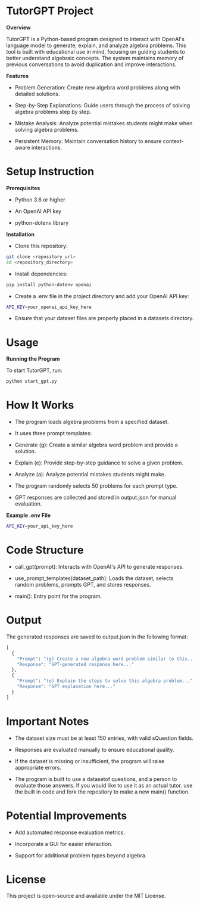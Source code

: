 # TutorGPT Project

**Overview**

TutorGPT is a Python-based program designed to interact with OpenAI's language model to generate, explain, and analyze algebra problems. This tool is built with educational use in mind, focusing on guiding students to better understand algebraic concepts. The system maintains memory of previous conversations to avoid duplication and improve interactions.

**Features**

- Problem Generation: Create new algebra word problems along with detailed solutions.

- Step-by-Step Explanations: Guide users through the process of solving algebra problems step by step.

- Mistake Analysis: Analyze potential mistakes students might make when solving algebra problems.

- Persistent Memory: Maintain conversation history to ensure context-aware interactions.

# Setup Instruction

**Prerequisites**

- Python 3.6 or higher

- An OpenAI API key

- python-dotenv library

**Installation**

- Clone this repository:
```bash
git clone <repository_url>
cd <repository_directory>
```

- Install dependencies:
```bash
pip install python-dotenv openai
```

- Create a .env file in the project directory and add your OpenAI API key:

```bash
API_KEY=your_openai_api_key_here
```

- Ensure that your dataset files are properly placed in a datasets directory.

# Usage

**Running the Program**

To start TutorGPT, run:

```bash
python start_gpt.py

```
# How It Works

- The program loads algebra problems from a specified dataset.

- It uses three prompt templates:

- Generate (g): Create a similar algebra word problem and provide a solution.

- Explain (e): Provide step-by-step guidance to solve a given problem.

- Analyze (a): Analyze potential mistakes students might make.

- The program randomly selects 50 problems for each prompt type.

- GPT responses are collected and stored in output.json for manual evaluation.

**Example .env File**

```bash
API_KEY=your_api_key_here
```

# Code Structure

- call_gpt(prompt): Interacts with OpenAI's API to generate responses.

- use_prompt_templates(dataset_path): Loads the dataset, selects random problems, prompts GPT, and stores responses.

- main(): Entry point for the program.

# Output

The generated responses are saved to output.json in the following format:
```python
[
  {
    "Prompt": "(g) Create a new algebra word problem similar to this...",
    "Response": "GPT-generated response here..."
  },
  {
    "Prompt": "(e) Explain the steps to solve this algebra problem...",
    "Response": "GPT explanation here..."
  }
]
```

# Important Notes

- The dataset size must be at least 150 entries, with valid sQuestion fields.

- Responses are evaluated manually to ensure educational quality.

- If the dataset is missing or insufficient, the program will raise appropriate errors.

- The program is built to use a datasetof questions, and a person to evaluate those answers.  If you would like to use it as an actual tutor. use the built in code and fork the repository to make a new main() function.  

# Potential Improvements

- Add automated response evaluation metrics.

- Incorporate a GUI for easier interaction.

- Support for additional problem types beyond algebra.

# License

This project is open-source and available under the MIT License.

